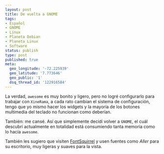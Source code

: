 ```yaml
---
layout: post
title: De vuelta a GNOME
tags:
- Español
- GNOME
- Linux
- Planeta Debian
- Planeta Linux
- Software
status: publish
type: post
published: true
meta:
  geo_longitude: '-72.225939'
  geo_latitude: '7.773646'
  geo_public: '1'
  dsq_thread_id: '122916584'
---
```

La verdad, <code>awesome</code> es muy bonito y ligero, pero no logré configurarlo para trabajar con <code>XineRama</code>, a cada rato cambian el sistema de configuración, tengo que yo mismo hacer los widgets y la mayoría de los botones multimedia del teclado no funcionan como deberían.

También: me cansé. Así que simplemente decidí volver a <code>GNOME</code>, el cuál descubrí actualmente en totalidad está consumiendo tanta memoria como lo hacía <code>awesome</code>.

También les sugiero que visiten <a href="http://fontsquirrel.com"  alt="FontSquirrel">FontSquirrel</a> y usen fuentes como <em>Aller</em> para su escritorio, muy ligeras y suaves para la vista.
